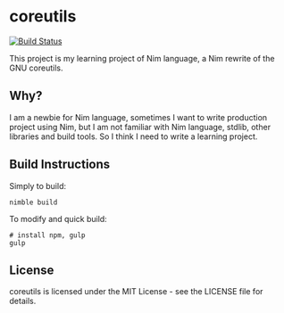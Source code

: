 coreutils
=========

[![Build Status](https://travis-ci.org/cpunion/coreutils.svg?branch=develop)](https://travis-ci.org/cpunion/coreutils)

This project is my learning project of Nim language, a Nim rewrite of the GNU coreutils.

Why?
----

I am a newbie for Nim language, sometimes I want to write production project using Nim, but I am not familiar with
Nim language, stdlib, other libraries and build tools. So I think I need to write a learning project.

Build Instructions
------------------

Simply to build:

```shell
nimble build
```

To modify and quick build:

```shell
# install npm, gulp
gulp
```

License
-------

coreutils is licensed under the MIT License - see the LICENSE file for details.
